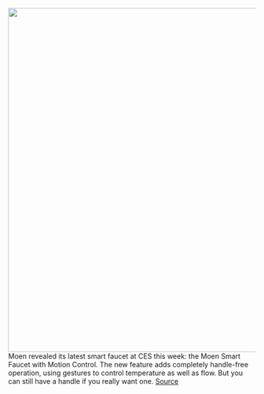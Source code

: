 <img src='https://cdn.vox-cdn.com/thumbor/Ei0na1T5koVn1ujkliOH23EDFX8=/0x0:2100x2800/1200x800/filters:focal(1336x1300:1672x1636)/cdn.vox-cdn.com/uploads/chorus_image/image/70343560/Moen_Smart_Faucet_with_Motion_Control___No_Handle___Brushed_Gold.0.jpg' width='700px' /><br/>
Moen revealed its latest smart faucet at CES this week: the Moen Smart Faucet with Motion Control. The new feature adds completely handle-free operation, using gestures to control temperature as well as flow. But you can still have a handle if you really want one.
<a href='https://www.theverge.com/2022/1/3/22858262/moen-smart-faucet-motion-control-smart-water-network-ces2022'> Source <a/>